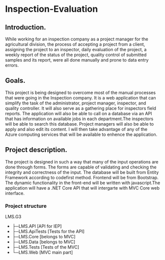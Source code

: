# Inspection-Evaluation

## Introduction.
While working for an inspection company as a project manager for the agricultural division, the process of accepting a project from a client, assigning the project to an inspector, daily evaluation of the project, a weekly report of the status of the project, quality control of submitted samples and its report, were all done manually and prone to data entry errors.

## Goals.
This project is being designed to overcome most of the manual processes that were going in the Inspection company. It is a web application that can simplify the task of the administrator, project manager, inspector, and quality controller. It will also serve as a gathering place for inspectors field reports. The application will also be able to call on a database via an API that has information on available jobs in each department.The inspectors will be able to search this database. Project managers will also be able to apply and also edit its content. I will then take advantage of any of the Azure computing services that will be available to enhence the application.

## Project description.
The project is designed in such a way that many of the input operations are done through forms. The forms are capable of validating and checking the integrity and correctness of the input. The database will be built from Entity Framework according to codefirst method. Frontend will be from Bootstrap. The dynamic functionality in the front-end will be written with javascript.The application will have a .NET Core API that will intergarte with MVC Core web interface.

### Project structure
LMS.G3
* ├─LMS.API [API for IEP]
* ├─LMS.ApiTests [Tests for the API]
* ├─LMS.Core [belongs to MVC]
* ├─LMS.Data [belongs to MVC]
* ├─LMS.Tests [Tests of the MVC]
* └─LMS.Web [MVC main part]





